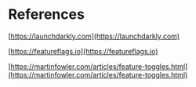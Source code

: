 # References

[https://launchdarkly.com](https://launchdarkly.com)

[https://featureflags.io](https://featureflags.io)

[https://martinfowler.com/articles/feature-toggles.html](https://martinfowler.com/articles/feature-toggles.html)

